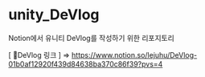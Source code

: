 # unity_DeVlog
Notion에서 유니티 DeVlog를 작성하기 위한 리포지토리 

[ DeVlog 링크 ]
  => https://www.notion.so/lejuhu/DeVlog-01b0af12920f439d84638ba370c86f39?pvs=4
